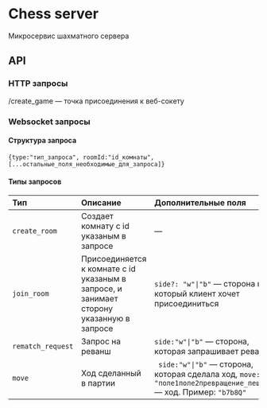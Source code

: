 # Chess server
Микросервис шахматного сервера
## API

### HTTP запросы

/create_game — точка присоединения к веб-сокету

### Websocket запросы

#### Структура запроса

`{type:"тип_запроса", roomId:"id_комнаты", [...остальные_поля_необходимые_для_запроса]}`

#### Типы запросов
| Тип | Описание | Дополнительные поля|
| :--- | :--- | :--- |
| `create_room` | Создает комнату с id указаным в запросе | — |
| `join_room` | Присоединяется к комнате с id указаным в запросе, и занимает сторону указанную в запросе | `side?: "w"\|"b"` — сторона к который клиент хочет присоединиться|
| `rematch_request` | Запрос на реванш | `side:"w"\|"b"` — сторона, которая запрашивает реванш |
| `move` | Ход сделанный в партии | ` side:"w"\|"b"` — сторона, которая сделала ход, `move: "поле1поле2превращение_пешки"` — ход. Пример: `"b7b8Q"`|